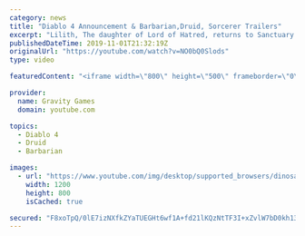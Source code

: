 ```yaml
---
category: news
title: "Diablo 4 Announcement & Barbarian,Druid, Sorcerer Trailers"
excerpt: "Lilith, The daughter of Lord of Hatred, returns to Sanctuary in the reveal trailer for Diablo 4. Diablo IV is the newest cinematic from ..."
publishedDateTime: 2019-11-01T21:32:19Z
originalUrl: "https://youtube.com/watch?v=NO0bQ0Slods"
type: video

featuredContent: "<iframe width=\"800\" height=\"500\" frameborder=\"0\" src=\"https://www.youtube.com/embed/NO0bQ0Slods\" allow=\"accelerometer; autoplay; encrypted-media; gyroscope; picture-in-picture\" allowfullscreen></iframe>"

provider:
  name: Gravity Games
  domain: youtube.com

topics:
  - Diablo 4
  - Druid
  - Barbarian

images:
  - url: "https://www.youtube.com/img/desktop/supported_browsers/dinosaur.png"
    width: 1200
    height: 800
    isCached: true

secured: "F8xoTpQ/0lE7izNXfkZYaTUEGHt6wf1A+fd21lKQzNtTF3I+xZvlW7bD0kh13xj8sTj+SfKoeMiJsYIVl0M4BbNMdOJJmfoGcp/PGNxkPoWmVMPzy9L6lhry33QWV2E8r/ML61SOGh3eK5WiN75vO8piM8ZBJw7GX0g4Vr5y3UvPDGIYy8+ag/5ju/0lnNQt4m3CuNXCNROp48WXvi5O8oK4rSokviEs7kmgsxc/u7L1ZW3acT6P34wyzGOC0AsBY8i5zIBgMXfIJJcAK29H1rp1SbBJCjovRFnSl/dbnE66mr4feyYPjMjJjH8uH9laOqRmQHOyYH+uhLC4kcx7O15b8t6nzAb5OosfRadLKzTFPHMvA8mT3FIeO+WUIYmz0LAyaDPZsjdtkdsmAn7inw9V1yPzbitKFBhHhm8ZCZM=;ZrOb9VKB8cdPgnBXWHukXQ=="
---
```


